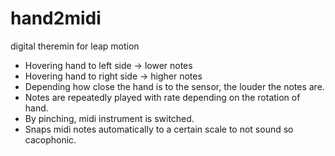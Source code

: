 # hand2midi

digital theremin for leap motion

- Hovering hand to left side -> lower notes
- Hovering hand to right side -> higher notes
- Depending how close the hand is to the sensor, the louder the notes are.
- Notes are repeatedly played with rate depending on the rotation of hand.
- By pinching, midi instrument is switched.
- Snaps midi notes automatically to a certain scale to not sound so cacophonic.
